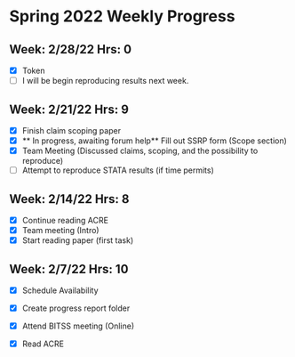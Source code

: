 # Spring 2022 Weekly Progress
## Week: 2/28/22 Hrs: 0
- [x] Token
- [ ] I will be begin reproducing results next week.

## Week: 2/21/22 Hrs: 9
- [x] Finish claim scoping paper
- [x] ** In progress, awaiting forum help** Fill out SSRP form (Scope section)
- [x] Team Meeting (Discussed claims, scoping, and the possibility to reproduce)
- [ ] Attempt to reproduce STATA results (if time permits)

## Week: 2/14/22 Hrs: 8
- [x] Continue reading ACRE
- [x] Team meeting (Intro)
- [x] Start reading paper (first task)

## Week: 2/7/22 Hrs: 10
- [x] Schedule Availability
- [x] Create progress report folder
- [x] Attend BITSS meeting (Online)
- [x] Read ACRE

